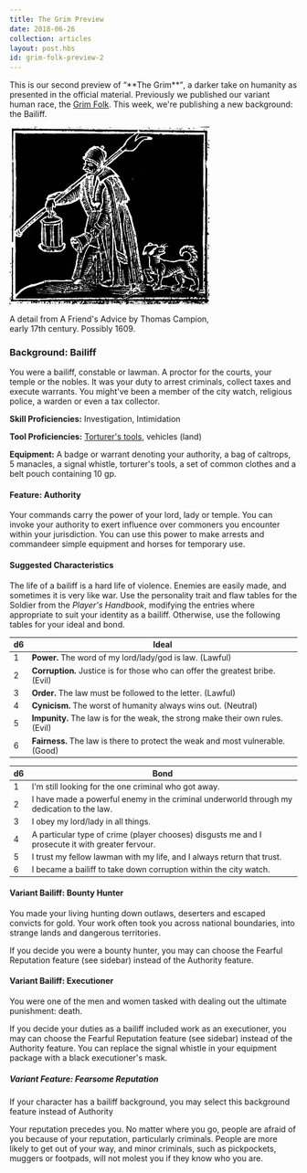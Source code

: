 ```yaml
---
title: The Grim Preview
date: 2018-06-26
collection: articles
layout: post.hbs
id: grim-folk-preview-2
---
```

<p>This is our second preview of <q>**The Grim**</q>, a darker take on humanity as presented in the official material. Previously we published our variant human race, the <a href="grim-folk.html">Grim Folk</a>. This week, we're publishing a new background: the Bailiff.</p>

<div class="illustration" style="max-width: 350px;">
  <img src="images/bailiff.jpg" alt="Bailiff Illustration">
  <p class="caption">A detail from A Friend's Advice by Thomas Campion, early 17th century. Possibly 1609. </p>
</div>

<h3 id="bailiff">Background: Bailiff</h3>

<p>You were a bailiff, constable or lawman. A proctor for the courts, your temple or the nobles. It was your duty to arrest criminals, collect taxes and execute warrants. You might've been a member of the city watch, religious police, a warden or even a tax collector.</p>

<p><strong>Skill Proficiencies:</strong> Investigation, Intimidation</p>

<p><strong>Tool Proficiencies:</strong> <a href="torture.html">Torturer's tools</a>, vehicles (land)</p>

<p><strong>Equipment:</strong> A badge or warrant denoting your authority, a bag of caltrops, 5 manacles, a signal whistle, torturer's tools, a set of common clothes and a belt pouch containing 10 gp.</p>

<h4 id="bailiff-authority">Feature: Authority</h4>

<p>Your commands carry the power of your lord, lady or temple. You can invoke your authority to exert influence over commoners you encounter within your jurisdiction. You can use this power to make arrests and commandeer simple equipment and horses for temporary use.</p>

<h4>Suggested Characteristics</h4>

<p>The life of a bailiff is a hard life of violence. Enemies are easily made, and sometimes it is very like war. Use the personality trait and flaw tables for the Soldier from the <em>Player's Handbook</em>, modifying the entries where appropriate to suit your identity as a bailiff. Otherwise, use the following tables for your ideal and bond.</p>

<table>
  <thead>
    <tr>
      <th class="number">d6</th>
      <th>Ideal</th>
    </tr>
  </thead>
  <tbody>
    <tr>
      <td class="number">1</td>
      <td><strong>Power.</strong> The word of my lord/lady/god is law. (Lawful)</td>
    </tr>
    <tr>
      <td class="number">2</td>
      <td><strong>Corruption.</strong> Justice is for those who can offer the greatest bribe. (Evil)</td>
    </tr>
    <tr>
      <td class="number">3</td>
      <td><strong>Order.</strong> The law must be followed to the letter. (Lawful)</td>
    </tr>
    <tr>
      <td class="number">4</td>
      <td><strong>Cynicism.</strong> The worst of humanity always wins out. (Neutral)</td>
    </tr>
    <tr>
      <td class="number">5</td>
      <td><strong>Impunity.</strong> The law is for the weak, the strong make their own rules. (Evil)</td>
    </tr>
    <tr>
      <td class="number">6</td>
      <td><strong>Fairness.</strong> The law is there to protect the weak and most vulnerable. (Good)</td>
    </tr>
  </tbody>
</table>

<table>
  <thead>
    <tr>
      <th class="number">d6</th>
      <th>Bond</th>
    </tr>
  </thead>
  <tbody>
    <tr>
      <td class="number">1</td>
      <td>I'm still looking for the one criminal who got away.</td>
    </tr>
    <tr>
      <td class="number">2</td>
      <td>I have made a powerful enemy in the criminal underworld through my dedication to the law.</td>
    </tr>
    <tr>
      <td class="number">3</td>
      <td>I obey my lord/lady in all things.</td>
    </tr>
    <tr>
      <td class="number">4</td>
      <td>A particular type of crime (player chooses) disgusts me and I prosecute it with greater fervour.</td>
    </tr>
    <tr>
      <td class="number">5</td>
      <td>I trust my fellow lawman with my life, and I always return that trust.</td>
    </tr>
    <tr>
      <td class="number">6</td>
      <td>I became a bailiff to take down corruption within the city watch.</td>
    </tr>
  </tbody>
</table>

<h4 id="bounty-hunter">Variant Bailiff: Bounty Hunter</h4>

<p>You made your living hunting down outlaws, deserters and escaped convicts for gold. Your work often took you across national boundaries, into strange lands and dangerous territories.</p>

<p>If you decide you were a bounty hunter, you may can choose the Fearful Reputation feature (see sidebar) instead of the Authority feature.</p>

<h4 id="executioner">Variant Bailiff: Executioner</h4>

<p>You were one of the men and women tasked with dealing out the ultimate punishment: death.</p>

<p>If you decide your duties as a bailiff included work as an executioner, you may can choose the Fearful Reputation feature (see sidebar) instead of the Authority feature. You can replace the signal whistle in your equipment package with a black executioner's mask.</p>

<aside class="aside">
  <h5>Variant Feature: Fearsome Reputation</h5>

  <p>If your character has a bailiff background, you may select this background feature instead of Authority</p>

  <p>Your reputation precedes you. No matter where you go, people are afraid of you because of your reputation, particularly criminals. People are more likely to get out of your way, and minor criminals, such as pickpockets, muggers or footpads, will not molest you if they know who you are.</p>
</aside>

